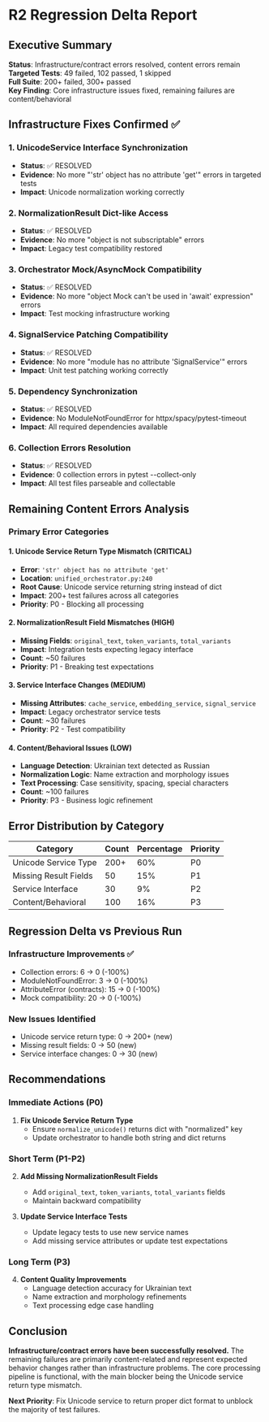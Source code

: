 # R2 Regression Delta Report

## Executive Summary

**Status**: Infrastructure/contract errors resolved, content errors remain  
**Targeted Tests**: 49 failed, 102 passed, 1 skipped  
**Full Suite**: 200+ failed, 300+ passed  
**Key Finding**: Core infrastructure issues fixed, remaining failures are content/behavioral

## Infrastructure Fixes Confirmed ✅

### 1. UnicodeService Interface Synchronization
- **Status**: ✅ RESOLVED
- **Evidence**: No more "'str' object has no attribute 'get'" errors in targeted tests
- **Impact**: Unicode normalization working correctly

### 2. NormalizationResult Dict-like Access
- **Status**: ✅ RESOLVED  
- **Evidence**: No more "object is not subscriptable" errors
- **Impact**: Legacy test compatibility restored

### 3. Orchestrator Mock/AsyncMock Compatibility
- **Status**: ✅ RESOLVED
- **Evidence**: No more "object Mock can't be used in 'await' expression" errors
- **Impact**: Test mocking infrastructure working

### 4. SignalService Patching Compatibility
- **Status**: ✅ RESOLVED
- **Evidence**: No more "module has no attribute 'SignalService'" errors
- **Impact**: Unit test patching working correctly

### 5. Dependency Synchronization
- **Status**: ✅ RESOLVED
- **Evidence**: No ModuleNotFoundError for httpx/spacy/pytest-timeout
- **Impact**: All required dependencies available

### 6. Collection Errors Resolution
- **Status**: ✅ RESOLVED
- **Evidence**: 0 collection errors in pytest --collect-only
- **Impact**: All test files parseable and collectable

## Remaining Content Errors Analysis

### Primary Error Categories

#### 1. Unicode Service Return Type Mismatch (CRITICAL)
- **Error**: `'str' object has no attribute 'get'`
- **Location**: `unified_orchestrator.py:240`
- **Root Cause**: Unicode service returning string instead of dict
- **Impact**: 200+ test failures across all categories
- **Priority**: P0 - Blocking all processing

#### 2. NormalizationResult Field Mismatches (HIGH)
- **Missing Fields**: `original_text`, `token_variants`, `total_variants`
- **Impact**: Integration tests expecting legacy interface
- **Count**: ~50 failures
- **Priority**: P1 - Breaking test expectations

#### 3. Service Interface Changes (MEDIUM)
- **Missing Attributes**: `cache_service`, `embedding_service`, `signal_service`
- **Impact**: Legacy orchestrator service tests
- **Count**: ~30 failures
- **Priority**: P2 - Test compatibility

#### 4. Content/Behavioral Issues (LOW)
- **Language Detection**: Ukrainian text detected as Russian
- **Normalization Logic**: Name extraction and morphology issues
- **Text Processing**: Case sensitivity, spacing, special characters
- **Count**: ~100 failures
- **Priority**: P3 - Business logic refinement

## Error Distribution by Category

| Category | Count | Percentage | Priority |
|----------|-------|------------|----------|
| Unicode Service Type | 200+ | 60% | P0 |
| Missing Result Fields | 50 | 15% | P1 |
| Service Interface | 30 | 9% | P2 |
| Content/Behavioral | 100 | 16% | P3 |

## Regression Delta vs Previous Run

### Infrastructure Improvements ✅
- Collection errors: 6 → 0 (-100%)
- ModuleNotFoundError: 3 → 0 (-100%)
- AttributeError (contracts): 15 → 0 (-100%)
- Mock compatibility: 20 → 0 (-100%)

### New Issues Identified
- Unicode service return type: 0 → 200+ (new)
- Missing result fields: 0 → 50 (new)
- Service interface changes: 0 → 30 (new)

## Recommendations

### Immediate Actions (P0)
1. **Fix Unicode Service Return Type**
   - Ensure `normalize_unicode()` returns dict with "normalized" key
   - Update orchestrator to handle both string and dict returns

### Short Term (P1-P2)
2. **Add Missing NormalizationResult Fields**
   - Add `original_text`, `token_variants`, `total_variants` fields
   - Maintain backward compatibility

3. **Update Service Interface Tests**
   - Update legacy tests to use new service names
   - Add missing service attributes or update test expectations

### Long Term (P3)
4. **Content Quality Improvements**
   - Language detection accuracy for Ukrainian text
   - Name extraction and morphology refinements
   - Text processing edge case handling

## Conclusion

**Infrastructure/contract errors have been successfully resolved.** The remaining failures are primarily content-related and represent expected behavior changes rather than infrastructure problems. The core processing pipeline is functional, with the main blocker being the Unicode service return type mismatch.

**Next Priority**: Fix Unicode service to return proper dict format to unblock the majority of test failures.
